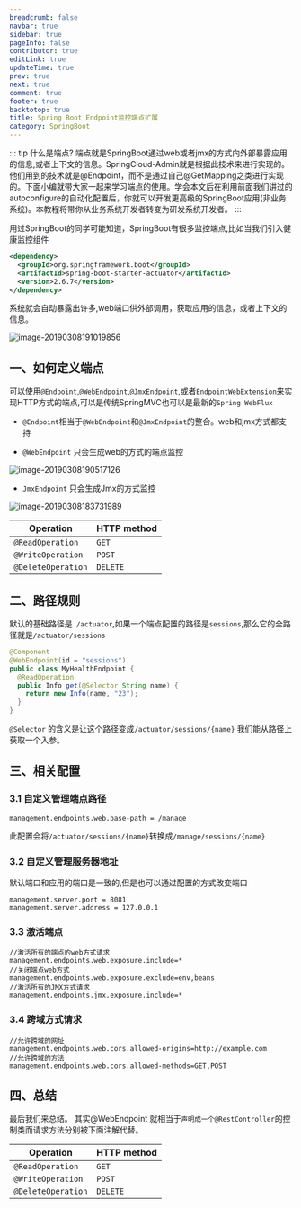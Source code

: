 ```yaml
---
breadcrumb: false
navbar: true
sidebar: true
pageInfo: false
contributor: true
editLink: true
updateTime: true
prev: true
next: true
comment: true
footer: true
backtotop: true
title: Spring Boot Endpoint监控端点扩展
category: SpringBoot
---
```


::: tip
什么是端点? 端点就是SpringBoot通过web或者jmx的方式向外部暴露应用的信息,或者上下文的信息。SpringCloud-Admin就是根据此技术来进行实现的。他们用到的技术就是@Endpoint，而不是通过自己@GetMapping之类进行实现的。下面小编就带大家一起来学习端点的使用。学会本文后在利用前面我们讲过的autoconfigure的自动化配置后，你就可以开发更高级的SpringBoot应用(非业务系统)。本教程将带你从业务系统开发者转变为研发系统开发者。
:::

用过SpringBoot的同学可能知道，SpringBoot有很多监控端点,比如当我们引入健康监控组件

```xml 
<dependency>
  <groupId>org.springframework.boot</groupId>
  <artifactId>spring-boot-starter-actuator</artifactId>
  <version>2.6.7</version>
</dependency>
```

系统就会自动暴露出许多,web端口供外部调用，获取应用的信息，或者上下文的信息。

![image-20190308191019856](https://img.springlearn.cn/learn_010cf865b5c13bd4a2c855dbf383a81d.jpg)


## 一、如何定义端点

可以使用`@Endpoint`,`@WebEndpoint`,`@JmxEndpoint`,或者`EndpointWebExtension`来实现HTTP方式的端点,可以是传统SpringMVC也可以是最新的`Spring WebFlux`


- `@Endpoint`相当于`@WebEndpoint`和`@JmxEndpoint`的整合。web和jmx方式都支持

- `@WebEndpoint` 只会生成web的方式的端点监控

![image-20190308190517126](https://img.springlearn.cn/learn_b2c367712133b4affaf175b38eaad3cc.jpg)

- `JmxEndpoint` 只会生成Jmx的方式监控

![image-20190308183731989](https://img.springlearn.cn/learn_6490cd4917d5633fbbe9b205eb191dde.jpg)

| Operation          | HTTP method |
| ------------------ | ----------- |
| `@ReadOperation`   | `GET`       |
| `@WriteOperation`  | `POST`      |
| `@DeleteOperation` | `DELETE`    |


## 二、路径规则

默认的基础路径是` /actuator`,如果一个端点配置的路径是`sessions`,那么它的全路径就是`/actuator/sessions`

```java
@Component
@WebEndpoint(id = "sessions")
public class MyHealthEndpoint {
  @ReadOperation
  public Info get(@Selector String name) {
    return new Info(name, "23");
  }
}
```

`@Selector` 的含义是让这个路径变成`/actuator/sessions/{name}` 我们能从路径上获取一个入参。


## 三、相关配置

### 3.1 自定义管理端点路径

`management.endpoints.web.base-path = /manage`

此配置会将`/actuator/sessions/{name}`转换成`/manage/sessions/{name}`

### 3.2 自定义管理服务器地址

默认端口和应用的端口是一致的,但是也可以通过配置的方式改变端口

```
management.server.port = 8081
management.server.address = 127.0.0.1
```

### 3.3 激活端点

```
//激活所有的端点的web方式请求
management.endpoints.web.exposure.include=*
//关闭端点web方式
management.endpoints.web.exposure.exclude=env,beans
//激活所有的JMX方式请求
management.endpoints.jmx.exposure.include=*
```

### 3.4 跨域方式请求

```
//允许跨域的网址
management.endpoints.web.cors.allowed-origins=http://example.com
//允许跨域的方法
management.endpoints.web.cors.allowed-methods=GET,POST
```


## 四、总结

最后我们来总结。
其实@WebEndpoint 就相当于`声明成一个@RestController`的控制类而请求方法分别被下面注解代替。

| Operation          | HTTP method |
| ------------------ | ----------- |
| `@ReadOperation`   | `GET`       |
| `@WriteOperation`  | `POST`      |
| `@DeleteOperation` | `DELETE`    |
